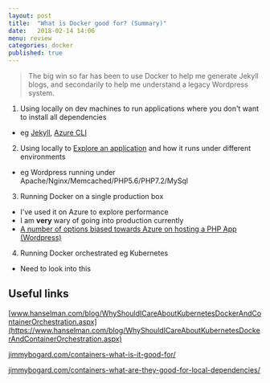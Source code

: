 ```yaml
---
layout: post
title:  "What is Docker good for? (Summary)"
date:   2018-02-14 14:06
menu: review
categories: docker 
published: true 
---
```

> The big win so far has been to use Docker to help me generate Jekyll blogs, and secondarily to help me understand a legacy Wordpress system.



1. Using locally on dev machines to run applications where you don't want to install all dependencies
  - eg [Jekyll](/jekyl/2018/01/25/Jekyll-and-Docker.html), [Azure CLI](https://hub.docker.com/r/microsoft/azure-cli/)
2. Using locally to [Explore an application](/docker/2018/02/01/Wordpress-on-Docker.html) and how it runs under different environments
  - eg Wordpress running under Apache/Nginx/Memcached/PHP5.6/PHP7.2/MySql
3. Running Docker on a single production box
  - I've used it on Azure to explore performance
  - I am **very** wary of going into production currently 
  - [A number of options biased towards Azure on hosting a PHP App (Wordpress)](/wordpress/2018/02/14/Where-to-host-wordpress.html) 
  4. Running Docker orchestrated eg Kubernetes
  - Need to look into this

## Useful links
[www.hanselman.com/blog/WhyShouldICareAboutKubernetesDockerAndContainerOrchestration.aspx](https://www.hanselman.com/blog/WhyShouldICareAboutKubernetesDockerAndContainerOrchestration.aspx)

[jimmybogard.com/containers-what-is-it-good-for/](https://jimmybogard.com/containers-what-is-it-good-for/)

[jimmybogard.com/containers-what-are-they-good-for-local-dependencies/](https://jimmybogard.com/containers-what-are-they-good-for-local-dependencies/)